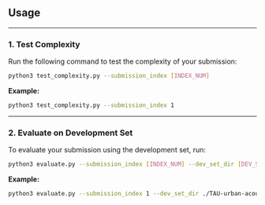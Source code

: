 ## Usage

---

### 1. Test Complexity

Run the following command to test the complexity of your submission:

```bash
python3 test_complexity.py --submission_index [INDEX_NUM]
```

**Example:**
```bash
python3 test_complexity.py --submission_index 1
```

---

### 2. Evaluate on Development Set

To evaluate your submission using the development set, run:

```bash
python3 evaluate.py --submission_index [INDEX_NUM] --dev_set_dir [DEV_SET_DIR]
```

**Example:**
```bash
python3 evaluate.py --submission_index 1 --dev_set_dir ./TAU-urban-acoustic-scenes-2022-mobile-development/
```
